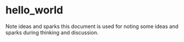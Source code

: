 # hello_world
Note ideas and sparks
this document is used for noting some ideas and sparks during thinking and discussion.
